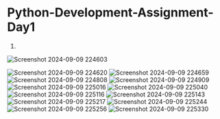 ﻿# Python-Development-Assignment-Day1
1.
![Screenshot 2024-09-09 224603](https://github.com/user-attachments/assets/2763bc55-6c44-451a-8847-36b3acef36ba)

![Screenshot 2024-09-09 224620](https://github.com/user-attachments/assets/9c61851b-0a82-449f-9d5b-febc6dabc3b2)
![Screenshot 2024-09-09 224659](https://github.com/user-attachments/assets/799acde1-267f-4861-974f-6e27786e9f9a)
![Screenshot 2024-09-09 224808](https://github.com/user-attachments/assets/6f29e2a5-f372-4905-826d-059240e8f0d4)
![Screenshot 2024-09-09 224909](https://github.com/user-attachments/assets/a72cb6a5-8466-459f-ad1d-7f8c1e1f5b23)
![Screenshot 2024-09-09 225016](https://github.com/user-attachments/assets/04c3b8e3-dc3b-4384-9c90-d0e9b607bda4)
![Screenshot 2024-09-09 225040](https://github.com/user-attachments/assets/cf6fec47-6f0b-4cd0-a479-280cd5b6a826)
![Screenshot 2024-09-09 225116](https://github.com/user-attachments/assets/267537c4-e4b7-49d3-9e41-f72651a9b606)
![Screenshot 2024-09-09 225143](https://github.com/user-attachments/assets/16f9867e-1a3f-4a01-a42b-c25264a5d00d)
![Screenshot 2024-09-09 225217](https://github.com/user-attachments/assets/3b8a5692-70ec-42f5-b25a-cd584f93618a)
![Screenshot 2024-09-09 225244](https://github.com/user-attachments/assets/58a097d7-d108-4238-8223-bc1162dccb44)
![Screenshot 2024-09-09 225256](https://github.com/user-attachments/assets/0ad310e0-7ec5-4bc3-b3bf-35a360b2b3af)
![Screenshot 2024-09-09 225330](https://github.com/user-attachments/assets/f99d083e-1f82-481b-ae30-c7b407ced05f)
